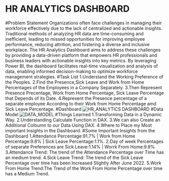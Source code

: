 # HR ANALYTICS DASHBOARD
#Problem Statement
Organizations often face challenges in managing their workforce effectively due to the lack of centralized and actionable insights. Traditional methods of analyzing HR data are time-consuming and inefficient, leading to missed opportunities for improving employee performance, reducing attrition, and fostering a diverse and inclusive workplace.
The HR Analytics Dashboard aims to address these challenges by providing a data-driven platform that empowers HR professionals and business leaders with actionable insights into key metrics. By leveraging Power BI, the dashboard facilitates real-time visualization and analysis of data, enabling informed decision-making to optimize workforce management strategies.
#Task List
1.Understand the Working Preference of the Peoples.
2.Find the Presence,Sick Leave and Work from Home Percentages of the Employees in a Company Separately.
3.Then Represent Presence Precentage, Work from Home Percentage, Sick Leave Percentage that Depends of its Date.
4.Represent the Presence percentage of a separate employee According to their Work from Home Percentage amd Sick Leave Percentage.
#Dashboard
![HR_ANALYTICS DASHBOARD](https://github.com/user-attachments/assets/ac0cac62-6dce-44d4-91bb-b366373c714d)
#Data Model
![DATA_MODEL](https://github.com/user-attachments/assets/81848ee9-f3f6-4cb7-85bd-18b3e0729518)
#Things Learned
1.Transforming Data in a Dynamic Way.
2.Understanding Calculate Function in DAX.
3.We can also Create an Additional Coloumn to our Data Using DAX.
4.Where to Place my Most important Insights in the Dashboard.
#Some Important Insights from the Dashboard
1.Attendance Percentage:91.7% | Work from Home Percentage:9.8% | Sick Leave Percentage:1.1%.
2.Day of week Percentages of separate Preferences are Sick Leave:1.14% | Worrk From Home:9.8%
3.Attendance Trend: The trend of the Attendance Percentage over Time has an medium trend.
4.Sick Leave Trend: The trend of the Sick Leave Percentage over time has been Increased Slightly After June 2022.
5.Work From Home Trend:The Trend of the Work From Home Percentage over time has a Medium Trend.


